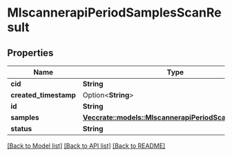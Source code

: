 # MlscannerapiPeriodSamplesScanResult

## Properties

Name | Type | Description | Notes
------------ | ------------- | ------------- | -------------
**cid** | **String** |  |
**created_timestamp** | Option<**String**> |  | [optional]
**id** | **String** |  |
**samples** | [**Vec<crate::models::MlscannerapiPeriodScannedSample>**](mlscannerapi.ScannedSample.md) |  |
**status** | **String** |  |

[[Back to Model list]](./README.md#documentation-for-models) [[Back to API list]](./README.md#documentation-for-api-endpoints) [[Back to README]](../README.md)
